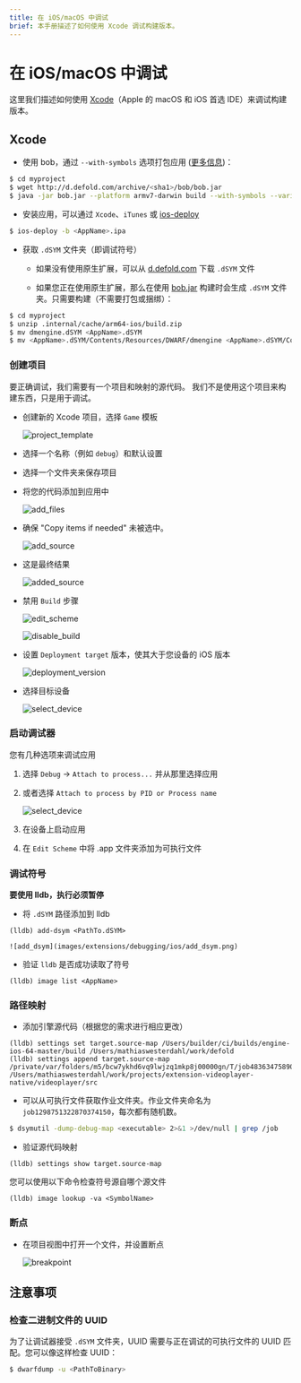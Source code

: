 ```yaml
---
title: 在 iOS/macOS 中调试
brief: 本手册描述了如何使用 Xcode 调试构建版本。
---
```


# 在 iOS/macOS 中调试

这里我们描述如何使用 [Xcode](https://developer.apple.com/xcode/)（Apple 的 macOS 和 iOS 首选 IDE）来调试构建版本。

## Xcode

* 使用 bob，通过 `--with-symbols` 选项打包应用 ([更多信息](/manuals/debugging-native-code/#symbolicate-a-callstack))：

```sh
$ cd myproject
$ wget http://d.defold.com/archive/<sha1>/bob/bob.jar
$ java -jar bob.jar --platform armv7-darwin build --with-symbols --variant debug --archive bundle -bo build/ios -mp <app>.mobileprovision --identity "iPhone Developer: Your Name (ID)"
```

* 安装应用，可以通过 `Xcode`、`iTunes` 或 [ios-deploy](https://github.com/ios-control/ios-deploy)

```sh
$ ios-deploy -b <AppName>.ipa
```

* 获取 `.dSYM` 文件夹（即调试符号）

	* 如果没有使用原生扩展，可以从 [d.defold.com](http://d.defold.com) 下载 `.dSYM` 文件

	* 如果您正在使用原生扩展，那么在使用 [bob.jar](https://www.defold.com/manuals/bob/) 构建时会生成 `.dSYM` 文件夹。只需要构建（不需要打包或捆绑）：

```sh
$ cd myproject
$ unzip .internal/cache/arm64-ios/build.zip
$ mv dmengine.dSYM <AppName>.dSYM
$ mv <AppName>.dSYM/Contents/Resources/DWARF/dmengine <AppName>.dSYM/Contents/Resources/DWARF/<AppName>
```


### 创建项目

要正确调试，我们需要有一个项目和映射的源代码。
我们不是使用这个项目来构建东西，只是用于调试。

* 创建新的 Xcode 项目，选择 `Game` 模板

	![project_template](images/extensions/debugging/ios/project_template.png)

* 选择一个名称（例如 `debug`）和默认设置

* 选择一个文件夹来保存项目

* 将您的代码添加到应用中

	![add_files](images/extensions/debugging/ios/add_files.png)

* 确保 "Copy items if needed" 未被选中。

	![add_source](images/extensions/debugging/ios/add_source.png)

* 这是最终结果

	![added_source](images/extensions/debugging/ios/added_source.png)


* 禁用 `Build` 步骤

	![edit_scheme](images/extensions/debugging/ios/edit_scheme.png)

	![disable_build](images/extensions/debugging/ios/disable_build.png)

* 设置 `Deployment target` 版本，使其大于您设备的 iOS 版本

	![deployment_version](images/extensions/debugging/ios/deployment_version.png)

* 选择目标设备

	![select_device](images/extensions/debugging/ios/select_device.png)


### 启动调试器

您有几种选项来调试应用

1. 选择 `Debug` -> `Attach to process...` 并从那里选择应用

2. 或者选择 `Attach to process by PID or Process name`

	![select_device](images/extensions/debugging/ios/attach_to_process_name.png)

3. 在设备上启动应用

4. 在 `Edit Scheme` 中将 <AppName>.app 文件夹添加为可执行文件

### 调试符号

**要使用 lldb，执行必须暂停**

* 将 `.dSYM` 路径添加到 lldb

```
(lldb) add-dsym <PathTo.dSYM>
```

	![add_dsym](images/extensions/debugging/ios/add_dsym.png)

* 验证 `lldb` 是否成功读取了符号

```
(lldb) image list <AppName>
```

### 路径映射

* 添加引擎源代码（根据您的需求进行相应更改）

```
(lldb) settings set target.source-map /Users/builder/ci/builds/engine-ios-64-master/build /Users/mathiaswesterdahl/work/defold
(lldb) settings append target.source-map /private/var/folders/m5/bcw7ykhd6vq9lwjzq1mkp8j00000gn/T/job4836347589046353012/upload/videoplayer/src /Users/mathiaswesterdahl/work/projects/extension-videoplayer-native/videoplayer/src
```

* 可以从可执行文件获取作业文件夹。作业文件夹命名为 `job1298751322870374150`，每次都有随机数。

```sh
$ dsymutil -dump-debug-map <executable> 2>&1 >/dev/null | grep /job
```

* 验证源代码映射

```
(lldb) settings show target.source-map
```

您可以使用以下命令检查符号源自哪个源文件

```
(lldb) image lookup -va <SymbolName>
```


### 断点

* 在项目视图中打开一个文件，并设置断点

	![breakpoint](images/extensions/debugging/ios/breakpoint.png)

## 注意事项

### 检查二进制文件的 UUID

为了让调试器接受 `.dSYM` 文件夹，UUID 需要与正在调试的可执行文件的 UUID 匹配。您可以像这样检查 UUID：

```sh
$ dwarfdump -u <PathToBinary>
```
